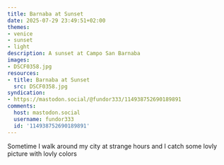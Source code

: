 ```yaml
---
title: Barnaba at Sunset
date: 2025-07-29 23:49:51+02:00
themes:
- venice
- sunset
- light
description: A sunset at Campo San Barnaba
images:
- DSCF0358.jpg
resources:
- title: Barnaba at Sunset
  src: DSCF0358.jpg
syndication:
- https://mastodon.social/@fundor333/114938752690189891
comments:
  host: mastodon.social
  username: fundor333
  id: '114938752690189891'
---
```


Sometime I walk around my city at strange hours and I catch some lovly picture with lovly colors
